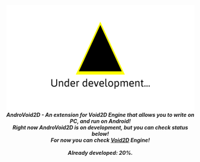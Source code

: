 <p align="center"><img src="UnderDevelopment.png" width=700><br><b><i>AndroVoid2D - An extension for Void2D Engine that allows you to write on PC, and run on Android!<br>Right now AndroVoid2D is on development, but you can check status below!<br>For now you can check <a href="https://github.com/xzripper/Void2D">Void2D</a> Engine!<br><br>Already developed: 20%.</b></i></p>
